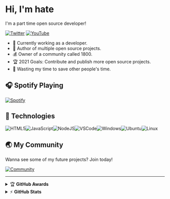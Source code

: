 # Hi, I'm hate

I'm a part time open source developer!

[![Twitter](https://img.shields.io/badge/twitter-%231DA1F2.svg?&style=for-the-badge&logo=twitter&logoColor=white)](https://twitter.com/1800hate) [![YouTube](https://img.shields.io/badge/youtube-%23FF0000.svg?&style=for-the-badge&logo=youtube&logoColor=white)](https://www.youtube.com/channel/UCs1huNgLTHnh0KF8qcaFQig)

- :muscle: Currently working as a developer.
- :gift_heart: Author of multiple open source projects.
- :moneybag: Owner of a community called 1800.
- :trophy: 2021 Goals: Contribute and publish more open source projects.
- :dart: Wasting my time to save other people's time.

## :headphones: Spotify Playing

[![Spotify](https://open.spotify.com/embed/track/0KeH4jaWKwZ4pNaBb0IW4g)](https://open.spotify.com/track/0KeH4jaWKwZ4pNaBb0IW4g?si=8b019c7283dc4b24)

## :wrench: Technologies

![HTML5](https://img.icons8.com/color/30/html-5.png)![JavaScript](https://img.icons8.com/color/30/javascript.png)![NodeJS](https://img.icons8.com/color/30/nodejs.png)![VSCode](https://img.icons8.com/color/30/visual-studio-code-2019.png)![Windows](https://img.icons8.com/color/30/windows-10.png)![Ubuntu](https://img.icons8.com/color/30/ubuntu--v1.png)![Linux](https://img.icons8.com/color/30/linux.png)

## :earth_asia: My Community

Wanna see some of my future projects? Join today!

[![Community](https://canary.discord.com/widget?id=817443197021192213&theme=dark)](https://discord.gg/PpCAxDDHz4)

---

<!-- markdownlint-disable MD033 -->

<details>
    <summary>&#127942 <b>GitHub Awards</b></summary><br/>

![Github Trophy](https://github-profile-trophy.vercel.app/?username=1800hate)

</details>

<details>
    <summary>&#9889 <b>GitHub Stats</b></summary><br/>

[![Waren Gonzaga Github Stats](https://readme-stats.1800hate.com/api?username=warengonzaga&show_icons=true&count_private=true)](https://github.com/warengonzaga/github-readme-stats) [![Top Language](https://readme-stats.1800hate.com/api/top-langs?username=warengonzaga&layout=compact)](https://github.com/warengonzaga/github-readme-stats)

</details>

<!-- markdownlint-enable MD033 -->

[twitter]: https://twitter.com/1800hate
[instagram]: https://www.instagram.com/1800hatee/
[youtube]: https://www.youtube.com/channel/UCs1huNgLTHnh0KF8qcaFQig
